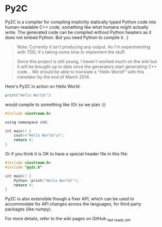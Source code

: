 ﻿Py2C
====
Py2C is a compiler for compiling implicitly statically typed Python code
into human-readable C++ code, something like what humans might actually write.
The generated code can be compiled without Python headers as it does not embed
Python.  But you need Python to compile it. :)

> Note: Currently it isn't producing any output. As I'm experimenting with
        TDD, it's taking some time to implement the stuff.

> Since this project is still young, I haven't worked much on the wiki but it
  will be brought up to date once the generators start generating C++ code...
  We should be able to translate a "Hello World!" with this translator by the
  end of March 2014.

Here's Py2C in action on Hello World:

```python
print("Hello World!")
```

would compile to something like (Or so we plan :))

```c
#include <iostream.h>

using namespace std;

int main() {
    cout<<"Hello World!\n";
    return 0;
}
```

Or if you think it is OK to have a special header file in this file:

```c
#include <iostream.h>
#include "py2c.h"

int main() {
    Python::print("Hello World!");
    return 0;
}
```

Py2C is also extensible though a fixer API, which can be used to accommodate
for API changes across the languages, for third party packages (like numpy).

For more details, refer to the wiki pages on GitHub <sub>Not ready yet</sub>.

